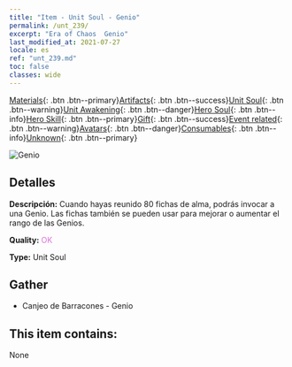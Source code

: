 ```yaml
---
title: "Item - Unit Soul - Genio"
permalink: /unt_239/
excerpt: "Era of Chaos  Genio"
last_modified_at: 2021-07-27
locale: es
ref: "unt_239.md"
toc: false
classes: wide
---
```

 [Materials](/ItemsES/){: .btn .btn--primary}[Artifacts](/ItemsES/Artifacts/){: .btn .btn--success}[Unit Soul](/ItemsES/UnitSoul/){: .btn .btn--warning}[Unit Awakening](/ItemsES/UnitAwakening/){: .btn .btn--danger}[Hero Soul](/ItemsES/HeroSoul/){: .btn .btn--info}[Hero Skill](/ItemsES/HeroSkill/){: .btn .btn--primary}[Gift](/ItemsES/Gift/){: .btn .btn--success}[Event related](/ItemsES/Events/){: .btn .btn--warning}[Avatars](/ItemsES/Avatars/){: .btn .btn--danger}[Consumables](/ItemsES/Consumables/){: .btn .btn--info}[Unknown](/ItemsES/Unknown/){: .btn .btn--primary}

 ![Genio](/images/u/ti_shenguai.jpg)

## Detalles
 **Descripción:** Cuando hayas reunido 80 fichas de alma, podrás invocar a una Genio. Las fichas también se pueden usar para mejorar o aumentar el rango de las Genios.

 **Quality:** <span style="color: #DA70D6">OK</span>

 **Type:** Unit Soul

## Gather

*    Canjeo de Barracones - Genio 

## This item contains:

  None

